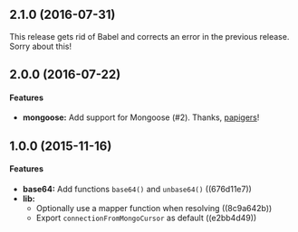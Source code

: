 <a name="2.1.0"></a>
## 2.1.0 (2016-07-31)

This release gets rid of Babel and corrects an error in the previous release. Sorry about this!


<a name="2.0.0"></a>
## 2.0.0 (2016-07-22)


#### Features

* **mongoose:** Add support for Mongoose (#2). Thanks, [papigers](https://github.com/papigers)!


<a name="1.0.0"></a>
## 1.0.0 (2015-11-16)


#### Features

* **base64:** Add functions `base64()` and `unbase64()` ((676d11e7))
* **lib:**
  * Optionally use a mapper function when resolving ((8c9a642b))
  * Export `connectionFromMongoCursor` as default ((e2bb4d49))

